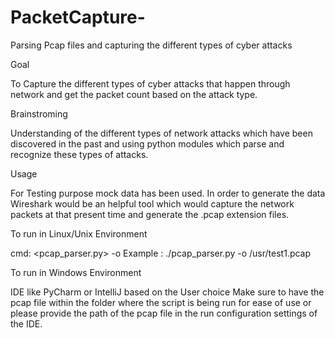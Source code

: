# PacketCapture-
Parsing Pcap files and capturing the different types of cyber attacks 

Goal 

To Capture the different types of cyber attacks that happen through network and get the packet count based on the attack type. 

Brainstroming 

Understanding of the different types of network attacks which have been discovered in the past and using python modules which parse and recognize these types of attacks.

Usage 

For Testing purpose mock data has been used.
In order to generate the data Wireshark would be an helpful tool which would capture the network packets at that present time and generate the .pcap extension files. 

To run in Linux/Unix Environment 

cmd: <pcap_parser.py> -o <pcap file with the path  > 
Example : ./pcap_parser.py -o /usr/test1.pcap

To run in Windows Environment 

IDE like PyCharm or IntelliJ based on the User choice 
Make sure to have the pcap file within the folder where the script is being run for ease of use or please provide the path of the pcap file in the run configuration settings of the IDE. 
